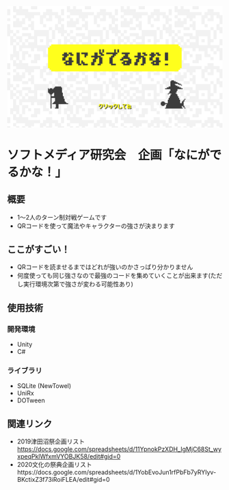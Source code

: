![ゲームタイトル](img/titleUI2.0.png) 

# ソフトメディア研究会　企画「なにがでるかな！」

## 概要
- 1～2人のターン制対戦ゲームです
- QRコードを使って魔法やキャラクターの強さが決まります

## ここがすごい！
- QRコードを読ませるまではどれが強いのかさっぱり分かりません
- 何度使っても同じ強さなので最強のコードを集めていくことが出来ます(ただし実行環境次第で強さが変わる可能性あり)

## 使用技術
### 開発環境
- Unity
- C#
### ライブラリ
- SQLite (NewTowel)
- UniRx
- DOTween

## 関連リンク
- 2019津田沼祭企画リスト https://docs.google.com/spreadsheets/d/11YpnokPzXDH_IgMjC68St_wyxpeqPklWfxmVYOBJK58/edit#gid=0
- 2020文化の祭典企画リストhttps://docs.google.com/spreadsheets/d/1YobEvoJun1rfPbFb7yRYIyv-BKctixZ3f73iRoiFLEA/edit#gid=0
